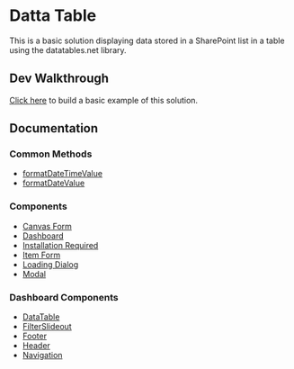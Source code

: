 # Datta Table

This is a basic solution displaying data stored in a SharePoint list in a table using the datatables.net library.

## Dev Walkthrough

[Click here](https://github.com/gunjandatta/sp-dashboard/wiki) to build a basic example of this solution.

## Documentation

### Common Methods

* [formatDateTimeValue](modules.html#formatDateTimeValue)
* [formatDateValue](modules.html#formatDateValue)

### Components

* [Canvas Form](classes/CanvasForm.html)
* [Dashboard](classes/Dashboard.html)
* [Installation Required](classes/InstallationRequired.html)
* [Item Form](classes/ItemForm.html)
* [Loading Dialog](classes/LoadingDialog.html)
* [Modal](classes/Modal.html)

### Dashboard Components

* [DataTable](classes/DataTable.html)
* [FilterSlideout](classes/FilterSlideout.html)
* [Footer](classes/Footer.html)
* [Header](classes/Header.html)
* [Navigation](classes/Navigation.html)
